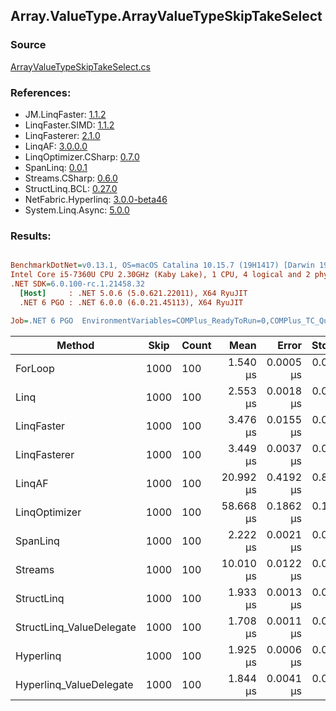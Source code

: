 ﻿## Array.ValueType.ArrayValueTypeSkipTakeSelect

### Source
[ArrayValueTypeSkipTakeSelect.cs](../LinqBenchmarks/Array/ValueType/ArrayValueTypeSkipTakeSelect.cs)

### References:
- JM.LinqFaster: [1.1.2](https://www.nuget.org/packages/JM.LinqFaster/1.1.2)
- LinqFaster.SIMD: [1.1.2](https://www.nuget.org/packages/LinqFaster.SIMD/1.0.3)
- LinqFasterer: [2.1.0](https://www.nuget.org/packages/LinqFasterer/2.1.0)
- LinqAF: [3.0.0.0](https://www.nuget.org/packages/LinqAF/3.0.0.0)
- LinqOptimizer.CSharp: [0.7.0](https://www.nuget.org/packages/LinqOptimizer.CSharp/0.7.0)
- SpanLinq: [0.0.1](https://www.nuget.org/packages/SpanLinq/0.0.1)
- Streams.CSharp: [0.6.0](https://www.nuget.org/packages/Streams.CSharp/0.6.0)
- StructLinq.BCL: [0.27.0](https://www.nuget.org/packages/StructLinq/0.27.0)
- NetFabric.Hyperlinq: [3.0.0-beta46](https://www.nuget.org/packages/NetFabric.Hyperlinq/3.0.0-beta46)
- System.Linq.Async: [5.0.0](https://www.nuget.org/packages/System.Linq.Async/5.0.0)

### Results:
``` ini

BenchmarkDotNet=v0.13.1, OS=macOS Catalina 10.15.7 (19H1417) [Darwin 19.6.0]
Intel Core i5-7360U CPU 2.30GHz (Kaby Lake), 1 CPU, 4 logical and 2 physical cores
.NET SDK=6.0.100-rc.1.21458.32
  [Host]     : .NET 5.0.6 (5.0.621.22011), X64 RyuJIT
  .NET 6 PGO : .NET 6.0.0 (6.0.21.45113), X64 RyuJIT

Job=.NET 6 PGO  EnvironmentVariables=COMPlus_ReadyToRun=0,COMPlus_TC_QuickJitForLoops=1,COMPlus_TieredPGO=1  Runtime=.NET 6.0  

```
|                   Method | Skip | Count |      Mean |     Error |    StdDev |    Median |         Ratio | RatioSD |   Gen 0 |   Gen 1 | Allocated |
|------------------------- |----- |------ |----------:|----------:|----------:|----------:|--------------:|--------:|--------:|--------:|----------:|
|                  ForLoop | 1000 |   100 |  1.540 μs | 0.0005 μs | 0.0005 μs |  1.540 μs |      baseline |         |       - |       - |         - |
|                     Linq | 1000 |   100 |  2.553 μs | 0.0018 μs | 0.0017 μs |  2.553 μs |  1.66x slower |   0.00x |  0.1526 |       - |     320 B |
|               LinqFaster | 1000 |   100 |  3.476 μs | 0.0155 μs | 0.0138 μs |  3.479 μs |  2.26x slower |   0.01x |  9.2010 |       - |  19,272 B |
|             LinqFasterer | 1000 |   100 |  3.449 μs | 0.0037 μs | 0.0035 μs |  3.449 μs |  2.24x slower |   0.00x |  6.1531 |       - |  12,880 B |
|                   LinqAF | 1000 |   100 | 20.992 μs | 0.4192 μs | 0.8933 μs | 20.637 μs | 13.86x slower |   0.57x |       - |       - |     672 B |
|            LinqOptimizer | 1000 |   100 | 58.668 μs | 0.1862 μs | 0.1651 μs | 58.662 μs | 38.09x slower |   0.11x | 72.6929 | 18.0054 | 160,809 B |
|                 SpanLinq | 1000 |   100 |  2.222 μs | 0.0021 μs | 0.0018 μs |  2.221 μs |  1.44x slower |   0.00x |       - |       - |         - |
|                  Streams | 1000 |   100 | 10.010 μs | 0.0122 μs | 0.0108 μs | 10.008 μs |  6.50x slower |   0.01x |  0.5493 |       - |   1,152 B |
|               StructLinq | 1000 |   100 |  1.933 μs | 0.0013 μs | 0.0011 μs |  1.933 μs |  1.26x slower |   0.00x |  0.0458 |       - |      96 B |
| StructLinq_ValueDelegate | 1000 |   100 |  1.708 μs | 0.0011 μs | 0.0009 μs |  1.708 μs |  1.11x slower |   0.00x |       - |       - |         - |
|                Hyperlinq | 1000 |   100 |  1.925 μs | 0.0006 μs | 0.0005 μs |  1.925 μs |  1.25x slower |   0.00x |       - |       - |         - |
|  Hyperlinq_ValueDelegate | 1000 |   100 |  1.844 μs | 0.0041 μs | 0.0038 μs |  1.843 μs |  1.20x slower |   0.00x |       - |       - |         - |
